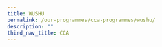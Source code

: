 ```yaml
---
title: WUSHU
permalink: /our-programmes/cca-programmes/wushu/
description: ""
third_nav_title: CCA
---
```

